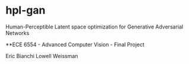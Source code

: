 # hpl-gan
Human-Perceptible Latent space optimization for Generative Adversarial Networks

**ECE 6554 - Advanced Computer Vision - Final Project

Eric Bianchi
Lowell Weissman
